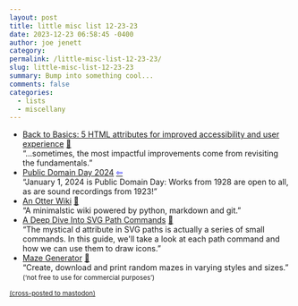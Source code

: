 ```yaml
---
layout: post
title: little misc list 12-23-23
date: 2023-12-23 06:58:45 -0400
author: joe jenett
category: 
permalink: /little-misc-list-12-23-23/
slug: little-misc-list-12-23-23
summary: Bump into something cool...
comments: false
categories:
  - lists
  - miscellany
---
```

<ul class="links">
	<li><a title="Back to Basics: 5 HTML attributes for improved accessibility and user experience - HTMHell" href="https://www.htmhell.dev/adventcalendar/2023/4/">Back to Basics: 5 HTML attributes for improved accessibility and user experience</a> <a href="https://pinboard.in/u:mikael">📌</a><br>“...sometimes, the most impactful improvements come from revisiting the fundamentals.”</li>
	<li><a title="Public Domain Day 2024 | Duke University School of Law" href="https://web.law.duke.edu/cspd/publicdomainday/2024/">Public Domain Day 2024</a>  <a class="normaltext" title="source" href="https://mastodon.social/@bradenslen"><span style="color:blue;">&#8678;</span></a><br>“January 1, 2024 is Public Domain Day: Works from 1928 are open to all, as are sound recordings from 1923!”</li>
	<li><a title="An Otter Wiki" href="https://otterwiki.com/">An Otter Wiki</a> <a href="https://pinboard.in/u:halftone72">📌</a><br>“A minimalstic wiki powered by python, markdown and git.”</li>
	<li><a title="A Deep Dive Into SVG Path Commands by Nanda Syahrasyad" href="https://www.nan.fyi/svg-paths">A Deep Dive Into SVG Path Commands</a> <a href="https://pinboard.in/u:locuna">📌</a><br>“The mystical d attribute in SVG paths is actually a series of small commands. In this guide, we'll take a look at each path command and how we can use them to draw icons.”</li>
	<li><a title="Maze Generator" href="https://mazegenerator.net/">Maze Generator</a> <a href="https://pinboard.in/u:fileformat">📌</a><br>“Create, download and print random mazes in varying styles and sizes.” <small>(‘not free to use for commercial purposes’)</small></li>
</ul>
<a href="https://brid.gy/publish/mastodon"><small>(cross-posted to mastodon)</small></a>